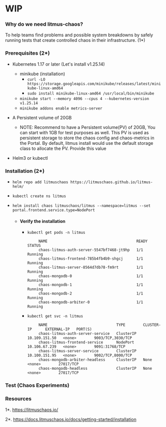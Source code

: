 # WIP

### Why do we need litmus-chaos?

To help teams find problems and possible system breakdowns by safely running tests that create controlled chaos in their infrastructure. (1*)

### Prerequisites (2*)

- Kubernetes 1.17 or later (Let's install v1.25.14)

  - minikube (installation)
     - ```curl -LO https://storage.googleapis.com/minikube/releases/latest/minikube-linux-amd64```
     - ```sudo install minikube-linux-amd64 /usr/local/bin/minikube```
  - ```minikube start --memory 4096 --cpus 4 --kubernetes-version v1.25.14```
  - ```minikube addons enable metrics-server``` 

- A Persistent volume of 20GB

   - NOTE: Recommend to have a Persistent volume(PV) of 20GB, You can start with 1GB for test purposes as well. This PV is used as persistent storage to store the chaos config and chaos-metrics in the Portal. By default, litmus install would use the default storage class to allocate the PV. Provide this value

- Helm3 or kubectl

### Installation (2*)

- ```helm repo add litmuschaos https://litmuschaos.github.io/litmus-helm/```

- ```kubectl create ns litmus```

- ```helm install chaos litmuschaos/litmus --namespace=litmus --set portal.frontend.service.type=NodePort```


  - #### Verify the installation

    - ```kubectl get pods -n litmus```
       ```       
            NAME                                        READY   STATUS    
            chaos-litmus-auth-server-5547bf7468-jt9hp   1/1     Running  
            chaos-litmus-frontend-785b4fb4b9-shgcj      1/1     Running  
            chaos-litmus-server-8564d7db78-fm9rt        1/1     Running   
            chaos-mongodb-0                             1/1     Running  
            chaos-mongodb-1                             1/1     Running 
            chaos-mongodb-2                             1/1     Running 
            chaos-mongodb-arbiter-0                     1/1     Running 
       ``` 

    - ```kubectl get svc -n litmus```
       ```       
            NAME                               TYPE        CLUSTER-IP      EXTERNAL-IP   PORT(S)             
            chaos-litmus-auth-server-service   ClusterIP   10.109.151.50   <none>        9003/TCP,3030/TCP   
            chaos-litmus-frontend-service      NodePort    10.106.67.239   <none>        9091:31768/TCP      
            chaos-litmus-server-service        ClusterIP   10.100.151.95   <none>        9002/TCP,8000/TCP  
            chaos-mongodb-arbiter-headless     ClusterIP   None            <none>        27017/TCP       
            chaos-mongodb-headless             ClusterIP   None            <none>        27017/TCP           
       ```        


### Test (Chaos Experiments)


### Resources
1*. https://litmuschaos.io/

2*. https://docs.litmuschaos.io/docs/getting-started/installation